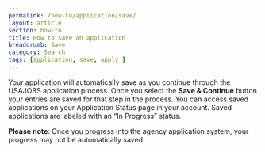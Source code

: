 ```yaml
---
permalink: /how-to/application/save/
layout: article
section: how-to
title: How to save an application
breadcrumb: Save
category: Search
tags: [application, save, apply ]
---
```


Your application will automatically save as you continue through the USAJOBS application process.  Once you select the **Save & Continue** button your entries are saved for that step in the process. You can access saved applications on your Application Status page in your account. Saved applications are labeled with an “In Progress” status.

**Please note**:  Once you progress into the agency application system, your progress may not be automatically saved.
